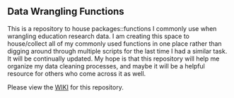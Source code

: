 ## Data Wrangling Functions

This is a repository to house packages::functions I commonly use when wrangling education research data. I am creating this space to house/collect all of my commonly used functions in one place rather than digging around through multiple scripts for the last time I had a similar task. It will be continually updated. My hope is that this repository will help me organize my data cleaning processes, and maybe it will be a helpful resource for others who come across it as well.

Please view the [WIKI](https://github.com/Cghlewis/data-wrangling-functions/wiki) for this repository. 
